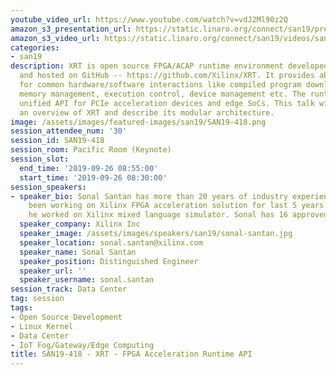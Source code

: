 ```yaml
---
youtube_video_url: https://www.youtube.com/watch?v=vdJ2Ml90z2Q
amazon_s3_presentation_url: https://static.linaro.org/connect/san19/presentations/san19-418.pdf
amazon_s3_video_url: https://static.linaro.org/connect/san19/videos/san19-418.mp4
categories:
- san19
description: XRT is open source FPGA/ACAP runtime environment developed by Xilinx
  and hosted on GitHub -- https://github.com/Xilinx/XRT. It provides abstractions
  for common hardware/software interactions like compiled program download, DMA operations,
  memory management, execution control, device management etc. The runtime provides
  unified API for PCIe acceleration devices and edge SoCs. This talk will provide
  an overview of XRT and describe its modular architecture.
image: /assets/images/featured-images/san19/SAN19-418.png
session_attendee_num: '30'
session_id: SAN19-418
session_room: Pacific Room (Keynote)
session_slot:
  end_time: '2019-09-26 08:55:00'
  start_time: '2019-09-26 08:30:00'
session_speakers:
- speaker_bio: Sonal Santan has more than 20 years of industry experience. He has
    been working on Xilinx FPGA acceleration solution for last 5 years. Prior to that
    he worked on Xilinx mixed language simulator. Sonal has 16 approved US patents.
  speaker_company: Xilinx Inc
  speaker_image: /assets/images/speakers/san19/sonal-santan.jpg
  speaker_location: sonal.santan@xilinx.com
  speaker_name: Sonal Santan
  speaker_position: Distinguished Engineer
  speaker_url: ''
  speaker_username: sonal.santan
session_track: Data Center
tag: session
tags:
- Open Source Development
- Linux Kernel
- Data Center
- IoT Fog/Gateway/Edge Computing
title: SAN19-418 - XRT - FPGA Acceleration Runtime API
---
```

